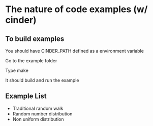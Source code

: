 The nature of code examples (w/ cinder)
=======================================

To build examples
-----------------
You should have CINDER_PATH defined as a environment variable

Go to the example folder

Type make

It should build and run the example

Example List
------------
- Traditional random walk
- Random number distribution
- Non uniform distribution
